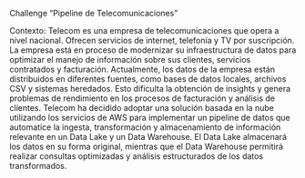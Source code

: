 Challenge “Pipeline de Telecomunicaciones”

Contexto: 
Telecom es una empresa de telecomunicaciones que opera a nivel nacional. Ofrecen servicios de internet, telefonía y TV por suscripción. La empresa está en proceso de modernizar su infraestructura de datos para optimizar el manejo de información sobre sus clientes, servicios contratados y facturación.
Actualmente, los datos de la empresa están distribuidos en diferentes fuentes, como bases de datos locales, archivos CSV y sistemas heredados. Esto dificulta la obtención de insights y genera problemas de rendimiento en los procesos de
facturación y análisis de clientes.
Telecom ha decidido adoptar una solución basada en la nube utilizando los servicios de AWS para implementar un pipeline de datos que automatice la ingesta, transformación y almacenamiento de información relevante en un Data Lake y un Data Warehouse. El Data Lake almacenará los datos en su forma original, mientras que el Data Warehouse permitirá realizar consultas optimizadas y análisis estructurados de los datos transformados.